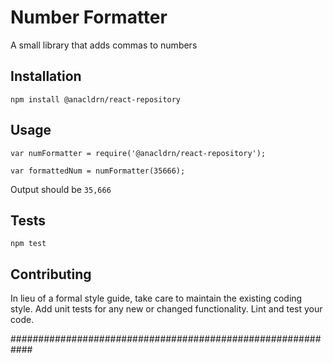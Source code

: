 Number Formatter
=========

A small library that adds commas to numbers

## Installation

  `npm install @anacldrn/react-repository`

## Usage

    var numFormatter = require('@anacldrn/react-repository');

    var formattedNum = numFormatter(35666);
  
  
  Output should be `35,666`


## Tests

  `npm test`

## Contributing

In lieu of a formal style guide, take care to maintain the existing coding style. Add unit tests for any new or changed functionality. Lint and test your code.

############################################################